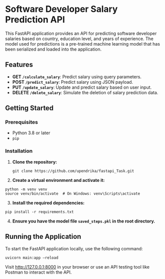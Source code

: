 # Software Developer Salary Prediction API

This FastAPI application provides an API for predicting software developer salaries based on country, education level, and years of experience. The model used for predictions is a pre-trained machine learning model that has been serialized and loaded into the application.

## Features

- **GET `/calculate_salary`**: Predict salary using query parameters.
- **POST `/predict_salary`**: Predict salary using JSON payload.
- **PUT `/update_salary`**: Update and predict salary based on user input.
- **DELETE `/delete_salary`**: Simulate the deletion of salary prediction data.

## Getting Started

### Prerequisites

- Python 3.8 or later
- `pip`

### Installation

1. **Clone the repository:**

   ```
   git clone https://github.com/upendrika/fastapi_Task.git
   ```

2. **Create a virtual environment and activate it:**


```
python -m venv venv
source venv/bin/activate  # On Windows: venv\Scripts\activate
```
3. **Install the required dependencies:**
```
pip install -r requirements.txt
```

4. **Ensure you have the model file ```saved_steps.pkl``` in the root directory.**

## Running the Application
To start the FastAPI application locally, use the following command:

```
uvicorn main:app –reload
```
Visit http://127.0.0.1:8000 in your browser or use an API testing tool like Postman to interact with the API.
